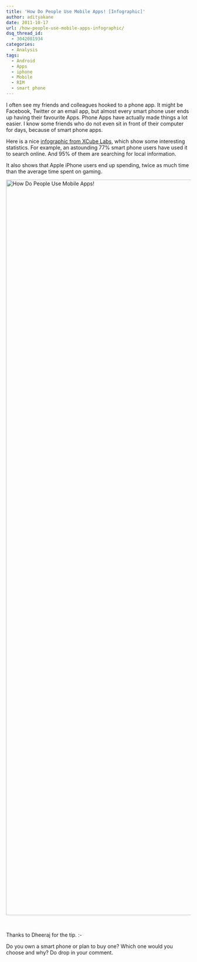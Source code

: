 ```yaml
---
title: 'How Do People Use Mobile Apps! [Infographic]'
author: adityakane
date: 2011-10-17
url: /how-people-use-mobile-apps-infographic/
dsq_thread_id:
  - 3042081934
categories:
  - Analysis
tags:
  - Android
  - Apps
  - iphone
  - Mobile
  - RIM
  - smart phone
---
```

I often see my friends and colleagues hooked to a phone app. It might be Facebook, Twitter or an email app, but almost every smart phone user ends up having their favourite Apps. Phone Apps have actually made things a lot easier. I know some friends who do not even sit in front of their computer for days, because of smart phone apps.

Here is a nice <a href="http://www.xcubelabs.com/smartphone-mobile-app-usage.php" onclick="_gaq.push(['_trackEvent', 'outbound-article', 'http://www.xcubelabs.com/smartphone-mobile-app-usage.php', 'infographic from XCube Labs']);" title="infographic from XCube Labs">infographic from XCube Labs</a>, which show some interesting statistics. For example, an astounding 77% smart phone users have used it to search online. And 95% of them are searching for local information.

It also shows that Apple iPhone users end up spending, twice as much time than the average time spent on gaming.

[<img class="wp-image-50945" style="padding-left: 0px;padding-right: 0px;padding-top: 0px;border: 0px" src="http://cdn.devilsworkshop.org/files/2011/10/SmartPhone_App_Usage_thumb1.jpg" alt="How Do People Use Mobile Apps!" width="570" height="2000" border="0" />][1]

&nbsp;

Thanks to Dheeraj for the tip. <img src="http://devilsworkshop.org/wp-includes/images/smilies/simple-smile.png" alt=":-)" class="wp-smiley" style="height: 1em; max-height: 1em;" />

Do you own a smart phone or plan to buy one? Which one would you choose and why? Do drop in your comment.

 [1]: http://cdn.devilsworkshop.org/files/2011/10/SmartPhone_App_Usage1.jpg
